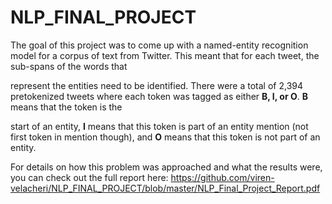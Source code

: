 # NLP_FINAL_PROJECT

The goal of this project was to come up with a named-entity recognition model for a corpus of text from Twitter. This meant that for each tweet, the sub-spans of the words that

represent the entities need to be identified. There were a total of 2,394 pretokenized tweets where each token was tagged as either **B, I, or O**. **B** means that the token is the

start of an entity, **I** means that this token is part of an entity mention (not first token in mention though), and **O** means that this token is not part of an entity. 

For details on how this problem was approached and what the results were, you can check out the full report here: https://github.com/viren-velacheri/NLP_FINAL_PROJECT/blob/master/NLP_Final_Project_Report.pdf
